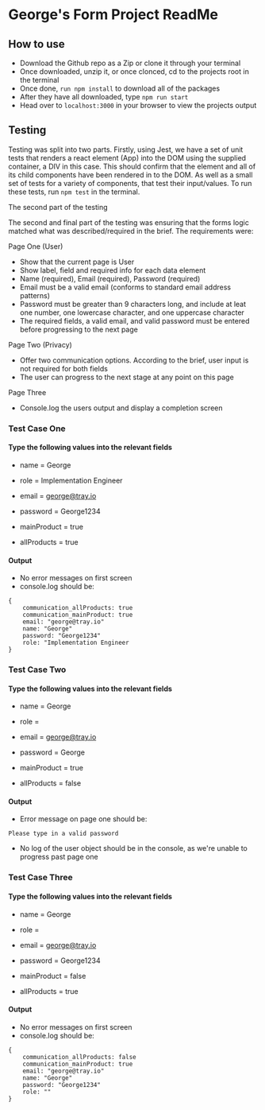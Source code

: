 # George's Form Project ReadMe

## How to use 

- Download the Github repo as a Zip or clone it through your terminal
- Once downloaded, unzip it, or once clonced, cd to the projects root in the terminal
- Once done, ```run npm install``` to download all of the packages
- After they have all downloaded, type ```npm run start```
- Head over to ```localhost:3000``` in your browser to view the projects output


## Testing

Testing was split into two parts. Firstly, using Jest, we have a set of unit tests that renders a react element (App) into the DOM using the supplied container, a DIV in this case. This should confirm that the element and all of its child components have been rendered in to the DOM. As well as a small set of tests for a variety of components, that test their input/values. To run these tests, run ```npm test``` in the terminal.

The second part of the testing

The second and final part of the testing was ensuring that the forms logic matched what was described/required in the brief. The requirements were:

Page One (User)
- Show that the current page is User
- Show label, field and required info for each data element
- Name (required), Email (required), Password (required)
- Email must be a valid email (conforms to standard email address patterns)
- Password must be greater than 9 characters long, and include at leat one number, one lowercase character, and one uppercase character
- The required fields, a valid email, and valid password must be entered before progressing to the next page

Page Two (Privacy)
- Offer two communication options. According to the brief, user input is not required for both fields
- The user can progress to the next stage at any point on this page

Page Three
- Console.log the users output and display a completion screen

### Test Case One
#### Type the following values into the relevant fields
- name = George

- role = Implementation Engineer

- email = george@tray.io

- password = George1234

- mainProduct = true

- allProducts = true

#### Output
- No error messages on first screen
- console.log should be:
```
{
    communication_allProducts: true
    communication_mainProduct: true
    email: "george@tray.io"
    name: "George"
    password: "George1234"
    role: "Implementation Engineer
}
```

### Test Case Two
#### Type the following values into the relevant fields
- name = George

- role = 

- email = george@tray.io

- password = George

- mainProduct = true

- allProducts = false

#### Output
- Error message on page one should be:
```
Please type in a valid password
```
- No log of the user object should be in the console, as we're unable to progress past page one 

### Test Case Three
#### Type the following values into the relevant fields
- name = George

- role = 

- email = george@tray.io

- password = George1234

- mainProduct = false

- allProducts = true

#### Output
- No error messages on first screen
- console.log should be:
```
{
    communication_allProducts: false
    communication_mainProduct: true
    email: "george@tray.io"
    name: "George"
    password: "George1234"
    role: ""
}
```